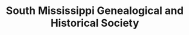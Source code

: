 ---
layout: repo
title: "South Mississippi Genealogical and Historical Society"
id: 23397
permalink: repos/23397/
---